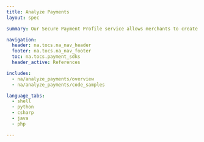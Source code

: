 ```yaml
---
title: Analyze Payments
layout: spec

summary: Our Secure Payment Profile service allows merchants to create secure payment accounts for storing confidential contact and/or credit details on our server.

navigation:
  header: na.tocs.na_nav_header
  footer: na.tocs.na_nav_footer
  toc: na.tocs.payment_sdks
  header_active: References

includes:
  - na/analyze_payments/overview
  - na/analyze_payments/code_samples

language_tabs:
  - shell
  - python
  - csharp
  - java
  - php

---
```

